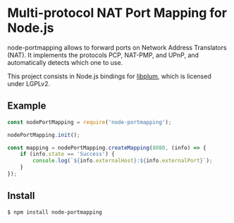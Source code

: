 # Multi-protocol NAT Port Mapping for Node.js

node-portmapping allows to forward ports on Network Address Translators (NAT). It implements the protocols PCP, NAT-PMP, and UPnP, and automatically detects which one to use.

This project consists in Node.js bindings for [libplum](https://github.com/paullouisageneau/libplum), which is licensed under LGPLv2.

## Example
```js
const nodePortMapping = require('node-portmapping');

nodePortMapping.init();

const mapping = nodePortMapping.createMapping(8080, (info) => {
    if (info.state == 'Success') {
        console.log(`${info.externalHost}:${info.externalPort}`);
    }
});
```

## Install
```sh
$ npm install node-portmapping
```

